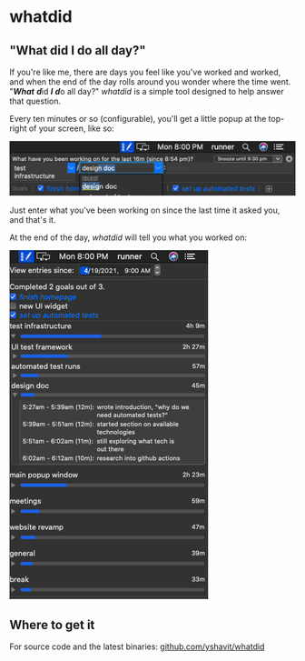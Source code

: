 # whatdid

## "What did I do all day?"

If you're like me, there are days you feel like you've worked and worked, and when the end of the day rolls around you
wonder where the time went. "***What*** ***d***id ***I*** ***d***o all day?" _whatdid_ is a simple tool designed to help
answer that question.

Every ten minutes or so (configurable), you'll get a little popup at the top-right of your screen, like so:

![entering what you're currently working on](images/project-task-note.png)
  
Just enter what you've been working on since the last time it asked you, and that's it.

At the end of the day, _whatdid_ will tell you what you worked on:

![end-of-day report](images/daily-report.png)

## Where to get it

For source code and the latest binaries: [github.com/yshavit/whatdid](https://github.com/yshavit/whatdid/)
